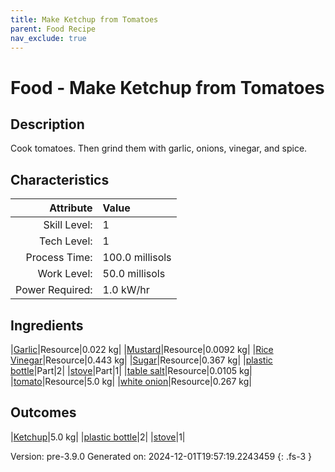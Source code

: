 ```yaml
---
title: Make Ketchup from Tomatoes
parent: Food Recipe
nav_exclude: true
---
```

# Food - Make Ketchup from Tomatoes

## Description
Cook tomatoes. Then grind them with garlic, onions, vinegar, and spice.

## Characteristics

| Attribute      | Value |
|--------:|:------|
|Skill Level:|1|
|Tech Level:|1|
|Process Time:|100.0 millisols|
|Work Level:|50.0 millisols|
|Power Required:|1.0 kW/hr|

## Ingredients

|[Garlic](../resource/garlic.html)|Resource|0.022 kg|
|[Mustard](../resource/mustard.html)|Resource|0.0092 kg|
|[Rice Vinegar](../resource/rice-vinegar.html)|Resource|0.443 kg|
|[Sugar](../resource/sugar.html)|Resource|0.367 kg|
|[plastic bottle](../part/plastic-bottle.html)|Part|2|
|[stove](../part/stove.html)|Part|1|
|[table salt](../resource/table-salt.html)|Resource|0.0105 kg|
|[tomato](../resource/tomato.html)|Resource|5.0 kg|
|[white onion](../resource/white-onion.html)|Resource|0.267 kg|

## Outcomes

|[Ketchup](../resource/ketchup.html)|5.0 kg|
|[plastic bottle](../part/plastic-bottle.html)|2|
|[stove](../part/stove.html)|1|


Version: pre-3.9.0 Generated on: 2024-12-01T19:57:19.2243459
{: .fs-3 }

